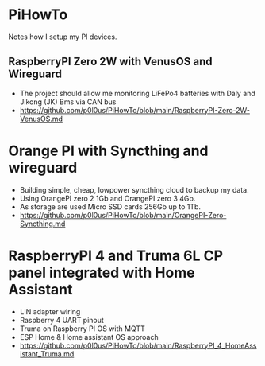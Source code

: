 # PiHowTo
Notes how I setup my PI devices.

## RaspberryPI Zero 2W with VenusOS and Wireguard
- The project should allow me monitoring LiFePo4 batteries with Daly and Jikong (JK) Bms via CAN bus
- https://github.com/p0l0us/PiHowTo/blob/main/RaspberryPI-Zero-2W-VenusOS.md

# Orange PI with Syncthing and wireguard
- Building simple, cheap, lowpower syncthing cloud to backup my data.
- Using OrangePI zero 2 1Gb and OrangePI zero 3 4Gb.
- As storage are used Micro SSD cards 256Gb up to 1Tb.
- https://github.com/p0l0us/PiHowTo/blob/main/OrangePI-Zero-Syncthing.md

# RaspberryPI 4 and Truma 6L CP panel integrated with Home Assistant
- LIN adapter wiring
- Raspberry 4 UART pinout
- Truma on Raspberry PI OS with MQTT
- ESP Home & Home assistant OS approach
- https://github.com/p0l0us/PiHowTo/blob/main/RaspberryPI_4_HomeAssistant_Truma.md
